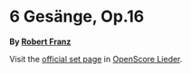 
# 6 Gesänge, Op.16

__By [Robert Franz](..)__

Visit the [official set page] in [OpenScore Lieder].

[official set page]: https://musescore.com/openscore-lieder-corpus/sets/5032875
[OpenScore Lieder]: https://musescore.com/openscore-lieder-corpus
